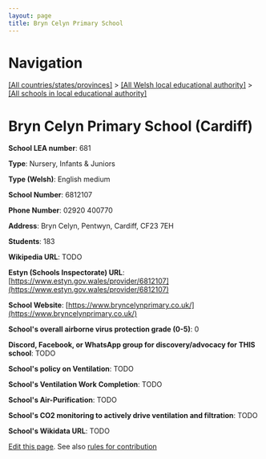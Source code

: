 ```yaml
---
layout: page
title: Bryn Celyn Primary School
---
```

# Navigation

[[All countries/states/provinces]](../../..) > [[All Welsh local educational authority]](../..) > [[All schools in local educational authority]](..)

# Bryn Celyn Primary School (Cardiff)

**School LEA number**: 681

**Type**: Nursery, Infants & Juniors

**Type (Welsh)**: English medium

**School Number**: 6812107

**Phone Number**: 02920 400770

**Address**: Bryn Celyn, Pentwyn, Cardiff, CF23 7EH

**Students**: 183

**Wikipedia URL**: TODO

**Estyn (Schools Inspectorate) URL**: [https://www.estyn.gov.wales/provider/6812107](https://www.estyn.gov.wales/provider/6812107)

**School Website**: [https://www.bryncelynprimary.co.uk/](https://www.bryncelynprimary.co.uk/)

**School's overall airborne virus protection grade (0-5)**: 0

**Discord, Facebook, or WhatsApp group for discovery/advocacy for THIS school**: TODO

**School's policy on Ventilation**: TODO

**School's Ventilation Work Completion**: TODO

**School's Air-Purification**: TODO

**School's CO2 monitoring to actively drive ventilation and filtration**: TODO

**School's Wikidata URL**: TODO




[Edit this page](https://github.com/ventilate-schools/Wales/edit/prif/./Cardiff/Bryn_Celyn_Primary_School.md). See also [rules for contribution](../../../contribution-rules/)